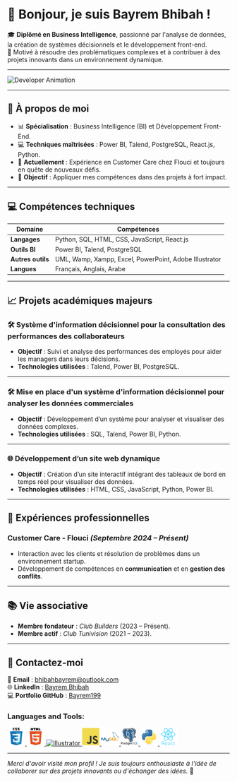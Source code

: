 # 👋 Bonjour, je suis **Bayrem Bhibah** ! 

🎓 **Diplômé en Business Intelligence**, passionné par l'analyse de données, la création de systèmes décisionnels et le développement front-end.  
🚀 Motivé à résoudre des problématiques complexes et à contribuer à des projets innovants dans un environnement dynamique.

---

![Developer Animation](https://media.giphy.com/media/qgQUggAC3Pfv687qPC/giphy.gif) <!-- Animation d'un développeur en train de coder -->

---

## 🌟 **À propos de moi** 

- 📊 **Spécialisation** : Business Intelligence (BI) et Développement Front-End.  
- 💻 **Techniques maîtrisées** : Power BI, Talend, PostgreSQL, React.js, Python.  
- 🌱 **Actuellement** : Expérience en Customer Care chez Flouci et toujours en quête de nouveaux défis.  
- 🎯 **Objectif** : Appliquer mes compétences dans des projets à fort impact.

---

## 💻 **Compétences techniques**

| Domaine                | Compétences                                                                                                                                   |
|------------------------|----------------------------------------------------------------------------------------------------------------------------------------------|
| **Langages**           | Python, SQL, HTML, CSS, JavaScript, React.js                                                                                                |
| **Outils BI**          | Power BI, Talend, PostgreSQL                                                                                                                |
| **Autres outils**      | UML, Wamp, Xampp, Excel, PowerPoint, Adobe Illustrator                                                                                      |
| **Langues**            | Français, Anglais, Arabe                                                                                                                   |

---

## 📈 **Projets académiques majeurs**

### 🛠️ **Système d'information décisionnel pour la consultation des performances des collaborateurs**  
- **Objectif** : Suivi et analyse des performances des employés pour aider les managers dans leurs décisions.  
- **Technologies utilisées** : Talend, Power BI, PostgreSQL.

---

### 🛠️ **Mise en place d'un système d'information décisionnel pour analyser les données commerciales**  
- **Objectif** : Développement d’un système pour analyser et visualiser des données complexes.  
- **Technologies utilisées** : SQL, Talend, Power BI, Python.

---

### 🌐 **Développement d’un site web dynamique**  
- **Objectif** : Création d’un site interactif intégrant des tableaux de bord en temps réel pour visualiser des données.  
- **Technologies utilisées** : HTML, CSS, JavaScript, Python, Power BI.

---

## 💼 **Expériences professionnelles**

### **Customer Care - Flouci** *(Septembre 2024 – Présent)*  
- Interaction avec les clients et résolution de problèmes dans un environnement startup.  
- Développement de compétences en **communication** et en **gestion des conflits**.

---

## 📚 **Vie associative**
- **Membre fondateur** : *Club Builders* (2023 – Présent).  
- **Membre actif** : *Club Tunivision* (2021 – 2023).

---

## 🤝 **Contactez-moi**  

📧 **Email** : [bhibahbayrem@outlook.com](mailto:bhibahbayrem@outlook.com)  
🌐 **LinkedIn** : [Bayrem Bhibah](https://www.linkedin.com/in/bayrem-bhibah-64b07a2a0/)  
💻 **Portfolio GitHub** : [Bayrem199](https://github.com/Bayrem199)

<h3 align="left">Languages and Tools:</h3>
<p align="left"> <a href="https://www.w3schools.com/css/" target="_blank" rel="noreferrer"> <img src="https://raw.githubusercontent.com/devicons/devicon/master/icons/css3/css3-original-wordmark.svg" alt="css3" width="40" height="40"/> </a> <a href="https://www.w3.org/html/" target="_blank" rel="noreferrer"> <img src="https://raw.githubusercontent.com/devicons/devicon/master/icons/html5/html5-original-wordmark.svg" alt="html5" width="40" height="40"/> </a> <a href="https://www.adobe.com/in/products/illustrator.html" target="_blank" rel="noreferrer"> <img src="https://www.vectorlogo.zone/logos/adobe_illustrator/adobe_illustrator-icon.svg" alt="illustrator" width="40" height="40"/> </a> <a href="https://developer.mozilla.org/en-US/docs/Web/JavaScript" target="_blank" rel="noreferrer"> <img src="https://raw.githubusercontent.com/devicons/devicon/master/icons/javascript/javascript-original.svg" alt="javascript" width="40" height="40"/> </a> <a href="https://www.mysql.com/" target="_blank" rel="noreferrer"> <img src="https://raw.githubusercontent.com/devicons/devicon/master/icons/mysql/mysql-original-wordmark.svg" alt="mysql" width="40" height="40"/> </a> <a href="https://www.postgresql.org" target="_blank" rel="noreferrer"> <img src="https://raw.githubusercontent.com/devicons/devicon/master/icons/postgresql/postgresql-original-wordmark.svg" alt="postgresql" width="40" height="40"/> </a> <a href="https://www.python.org" target="_blank" rel="noreferrer"> <img src="https://raw.githubusercontent.com/devicons/devicon/master/icons/python/python-original.svg" alt="python" width="40" height="40"/> </a> <a href="https://reactjs.org/" target="_blank" rel="noreferrer"> <img src="https://raw.githubusercontent.com/devicons/devicon/master/icons/react/react-original-wordmark.svg" alt="react" width="40" height="40"/> </a> </p>

---

*Merci d'avoir visité mon profil ! Je suis toujours enthousiaste à l'idée de collaborer sur des projets innovants ou d'échanger des idées.* 🚀
